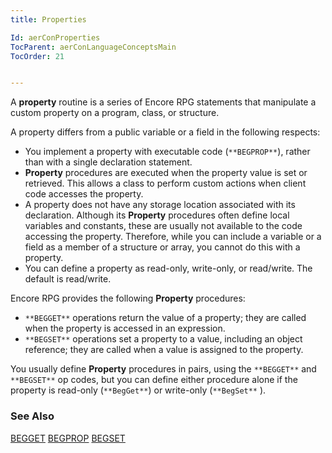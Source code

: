 ```yaml
---
title: Properties

Id: aerConProperties
TocParent: aerConLanguageConceptsMain
TocOrder: 21


---
```


A **property** routine is a series of Encore RPG statements that manipulate a custom property on a program, class, or structure. 

A property differs from a public variable or a field in the following respects: 

- You implement a property with executable code (``` **BEGPROP** ```),
                rather than with a single declaration statement.
- **Property** 
                procedures are executed when the property value is set or retrieved. This
                allows a class to perform custom actions when client code accesses the
                property.
- A property does not have any storage location associated with its declaration.
                Although its **Property** 
                procedures often define local variables and constants, these are usually not
                available to the code accessing the property. Therefore, while you can include
                a variable or a field as a member of a structure or array, you cannot do this
                with a property.
- You can define a property as read-only, write-only, or read/write. The default
                is read/write.

Encore RPG provides the following **Property** procedures: 

- ``` **BEGGET** ```
                operations return the value of a property; they are called when the property is
                accessed in an expression.
- ``` **BEGSET** ```
                operations set a property to a value, including an object
                reference; they are called when a value is assigned to the property.

You usually define **Property** procedures in pairs, using the ``` **BEGGET** ``` and ``` **BEGSET** ``` op codes, but you can define either procedure alone if the property is read-only (``` **BegGet** ```) or write-only (``` **BegSet** ``` ). 

### See Also
[BEGGET](BEGGET.html)
[BEGPROP](BEGPROP.html)
[BEGSET](BEGSET.html) 
